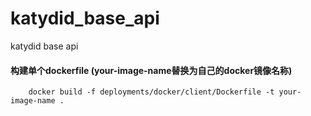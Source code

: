 # katydid_base_api
katydid base api

#### 构建单个dockerfile (your-image-name替换为自己的docker镜像名称)
```shell
    docker build -f deployments/docker/client/Dockerfile -t your-image-name .
```
